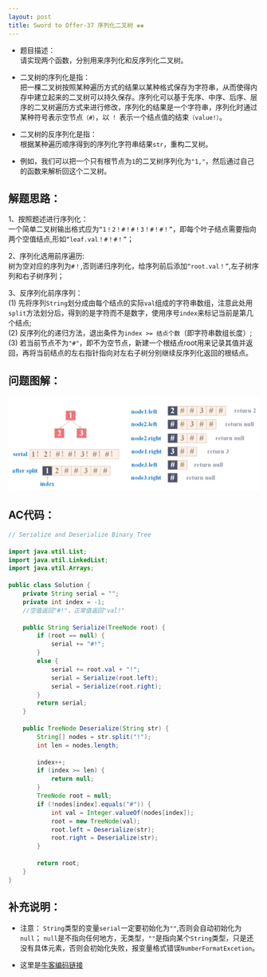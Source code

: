 ```yaml
---
layout: post
title: Sword to Offer-37 序列化二叉树 ❀❀
---
```


* 题目描述：  
请实现两个函数，分别用来序列化和反序列化二叉树。  

* 二叉树的序列化是指：  
把一棵二叉树按照某种遍历方式的结果以某种格式保存为字符串，从而使得内存中建立起来的二叉树可以持久保存。序列化可以基于先序、中序、后序、层序的二叉树遍历方式来进行修改，序列化的结果是一个字符串，序列化时通过某种符号表示空节点`（#）`，以 `！` 表示一个结点值的结束`（value!）`。  

* 二叉树的反序列化是指：  
根据某种遍历顺序得到的序列化字符串结果`str`，重构二叉树。

* 例如，我们可以把一个只有根节点为`1`的二叉树序列化为`"1,"`，然后通过自己的函数来解析回这个二叉树。

## 解题思路：

1、按照题述进行序列化：  
一个简单二叉树输出格式应为`“1！2！#！#！3！#！#！”`，即每个叶子结点需要指向两个空值结点,形如`“leaf.val！#！#！”`；  

2、序列化选用前序遍历:    
树为空对应的序列为`#！`,否则递归序列化，给序列前后添加`“root.val！”`,左子树序列和右子树序列；  

3、反序列化前序序列：  
(1) 先将序列`String`划分成由每个结点的实际`val`组成的字符串数组，注意此处用`split`方法划分后，得到的是字符而不是数字，使用序号`index`来标记当前是第几个结点;  
(2) 反序列化的递归方法，退出条件为`index >= 结点个数`（即字符串数组长度）;  
(3) 若当前节点不为`"#"`，即不为空节点，新建一个根结点root用来记录其值并返回，再将当前结点的左右指针指向对左右子树分别继续反序列化返回的根结点。


## 问题图解：

<center>
    <img src="/assets/img/blog/sword-offer-37.png">
</center>


## AC代码：

```java
// Serialize and Deserialize Binary Tree

import java.util.List;
import java.util.LinkedList;
import java.util.Arrays;

public class Solution {
    private String serial = "";
    private int index = -1;
    //空值返回"#!"，正常值返回"val!"

    public String Serialize(TreeNode root) {
        if (root == null) {
            serial += "#!";
        }
        else {
            serial += root.val + "!";
            serial = Serialize(root.left);
            serial = Serialize(root.right);
        }
        return serial;
    }
    
    public TreeNode Deserialize(String str) {
        String[] nodes = str.split("!");
        int len = nodes.length;
        
        index++;
        if (index >= len) {
            return null;
        }
        TreeNode root = null;
        if (!nodes[index].equals("#")) {
            int val = Integer.valueOf(nodes[index]);
            root = new TreeNode(val);
            root.left = Deserialize(str);
            root.right = Deserialize(str);
        }
        
        return root;
    }
}
```

## 补充说明：

* 注意：
`String`类型的变量`serial`一定要初始化为`""`,否则会自动初始化为`null`；  `null`是不指向任何地方，无类型，`""`是指向某个`String`类型，只是还没有具体元素，否则会初始化失败，报变量格式错误`NumberFormatExcetion`。   


* 这里是[牛客编码链接](https://www.nowcoder.com/practice/cf7e25aa97c04cc1a68c8f040e71fb84?tpId=13&&tqId=11214&rp=1&ru=/ta/coding-interviews&qru=/ta/coding-interviews/question-ranking)